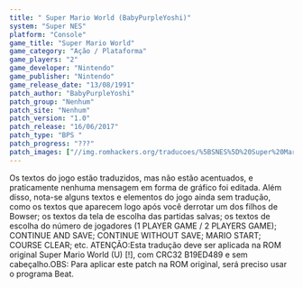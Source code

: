 ```yaml
---
title: " Super Mario World (BabyPurpleYoshi)"
system: "Super NES"
platform: "Console"
game_title: "Super Mario World"
game_category: "Ação / Plataforma"
game_players: "2"
game_developer: "Nintendo"
game_publisher: "Nintendo"
game_release_date: "13/08/1991"
patch_author: "BabyPurpleYoshi"
patch_group: "Nenhum"
patch_site: "Nenhum"
patch_version: "1.0"
patch_release: "16/06/2017"
patch_type: "BPS "
patch_progress: "???"
patch_images: ["//img.romhackers.org/traducoes/%5BSNES%5D%20Super%20Mario%20World%20-%20BabyPurpleYoshi%20-%201.png","//img.romhackers.org/traducoes/%5BSNES%5D%20Super%20Mario%20World%20-%20BabyPurpleYoshi%20-%202.png","//img.romhackers.org/traducoes/%5BSNES%5D%20Super%20Mario%20World%20-%20BabyPurpleYoshi%20-%203.png"]
---
```

Os textos do jogo estão traduzidos, mas não estão acentuados, e praticamente nenhuma mensagem em forma de gráfico foi editada. Além disso, nota-se alguns textos e elementos do jogo ainda sem tradução, como os textos que aparecem logo após você derrotar um dos filhos de Bowser; os textos da tela de escolha das partidas salvas; os textos de escolha do número de jogadores (1 PLAYER GAME / 2 PLAYERS GAME); CONTINUE AND SAVE; CONTINUE WITHOUT SAVE; MARIO START; COURSE CLEAR; etc. ATENÇÃO:Esta tradução deve ser aplicada na ROM original Super Mario World (U) [!], com CRC32 B19ED489 e sem cabeçalho.OBS: Para aplicar este patch na ROM original, será preciso usar o programa Beat.